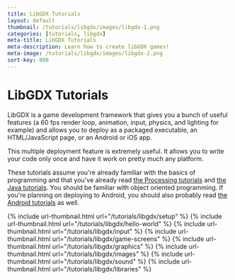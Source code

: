```yaml
---
title: LibGDX Tutorials
layout: default
thumbnail: /tutorials/libgdx/images/libgdx-1.png
categories: [tutorials, libgdx]
meta-title: LibGDX Tutorials
meta-description: Learn how to create libGDX games!
meta-image: /tutorials/libgdx/images/libgdx-2.png
sort-key: 800
---
```


# LibGDX Tutorials

LibGDX is a game development framework that gives you a bunch of useful features (a 60 fps render loop, animation, input, physics, and lighting for example) and allows you to deploy as a packaged executable, an HTML/JavaScript page, or an Android or iOS app.

This multiple deployment feature is extremely useful. It allows you to write your code only once and have it work on pretty much any platform.

These tutorials assume you're already familiar with the basics of programming and that you've already read <a href="/tutorials/processing/">the Processing tutorials</a> and <a href="/tutorials/java/">the Java tutorials</a>. You should be familiar with object oriented programming. If you're planning on deploying to Android, you should also probably read <a href="/tutorials/android">the Android tutorials</a> as well.

{% include url-thumbnail.html url="/tutorials/libgdx/setup" %}
{% include url-thumbnail.html url="/tutorials/libgdx/hello-world" %}
{% include url-thumbnail.html url="/tutorials/libgdx/input" %}
{% include url-thumbnail.html url="/tutorials/libgdx/game-screens" %}
{% include url-thumbnail.html url="/tutorials/libgdx/graphics" %}
{% include url-thumbnail.html url="/tutorials/libgdx/images" %}
{% include url-thumbnail.html url="/tutorials/libgdx/sound" %}
{% include url-thumbnail.html url="/tutorials/libgdx/libraries" %}